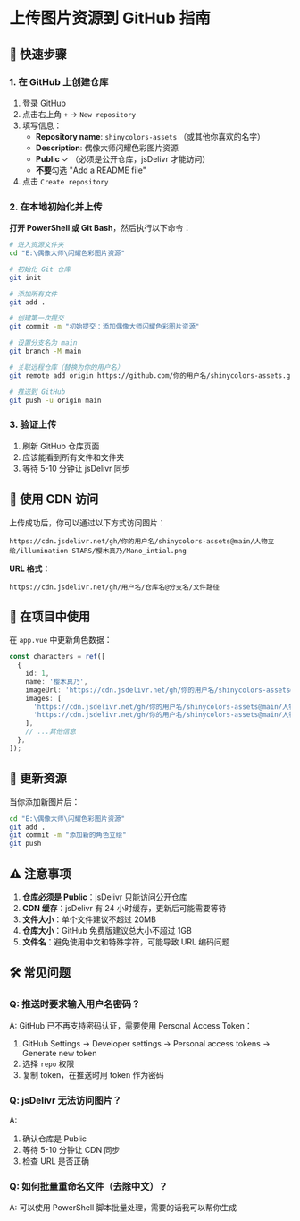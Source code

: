 # 上传图片资源到 GitHub 指南

## 🚀 快速步骤

### 1. 在 GitHub 上创建仓库

1. 登录 [GitHub](https://github.com)
2. 点击右上角 `+` → `New repository`
3. 填写信息：
   - **Repository name**: `shinycolors-assets` （或其他你喜欢的名字）
   - **Description**: 偶像大师闪耀色彩图片资源
   - **Public** ✓ （必须是公开仓库，jsDelivr 才能访问）
   - **不要**勾选 "Add a README file"
4. 点击 `Create repository`

### 2. 在本地初始化并上传

**打开 PowerShell 或 Git Bash**，然后执行以下命令：

```bash
# 进入资源文件夹
cd "E:\偶像大师\闪耀色彩图片资源"

# 初始化 Git 仓库
git init

# 添加所有文件
git add .

# 创建第一次提交
git commit -m "初始提交：添加偶像大师闪耀色彩图片资源"

# 设置分支名为 main
git branch -M main

# 关联远程仓库（替换为你的用户名）
git remote add origin https://github.com/你的用户名/shinycolors-assets.git

# 推送到 GitHub
git push -u origin main
```

### 3. 验证上传

1. 刷新 GitHub 仓库页面
2. 应该能看到所有文件和文件夹
3. 等待 5-10 分钟让 jsDelivr 同步

## 🔗 使用 CDN 访问

上传成功后，你可以通过以下方式访问图片：

```
https://cdn.jsdelivr.net/gh/你的用户名/shinycolors-assets@main/人物立绘/illumination STARS/樱木真乃/Mano_intial.png
```

**URL 格式：**
```
https://cdn.jsdelivr.net/gh/用户名/仓库名@分支名/文件路径
```

## 📝 在项目中使用

在 `app.vue` 中更新角色数据：

```typescript
const characters = ref([
  {
    id: 1,
    name: '樱木真乃',
    imageUrl: 'https://cdn.jsdelivr.net/gh/你的用户名/shinycolors-assets@main/人物立绘/illumination STARS/樱木真乃/Mano_intial.png',
    images: [
      'https://cdn.jsdelivr.net/gh/你的用户名/shinycolors-assets@main/人物立绘/illumination STARS/樱木真乃/Mano_intial.png',
      'https://cdn.jsdelivr.net/gh/你的用户名/shinycolors-assets@main/人物立绘/illumination STARS/樱木真乃/SCMano.png',
    ],
    // ...其他信息
  },
]);
```

## 🔄 更新资源

当你添加新图片后：

```bash
cd "E:\偶像大师\闪耀色彩图片资源"
git add .
git commit -m "添加新的角色立绘"
git push
```

## ⚠️ 注意事项

1. **仓库必须是 Public**：jsDelivr 只能访问公开仓库
2. **CDN 缓存**：jsDelivr 有 24 小时缓存，更新后可能需要等待
3. **文件大小**：单个文件建议不超过 20MB
4. **仓库大小**：GitHub 免费版建议总大小不超过 1GB
5. **文件名**：避免使用中文和特殊字符，可能导致 URL 编码问题

## 🛠️ 常见问题

### Q: 推送时要求输入用户名密码？
A: GitHub 已不再支持密码认证，需要使用 Personal Access Token：
1. GitHub Settings → Developer settings → Personal access tokens → Generate new token
2. 选择 `repo` 权限
3. 复制 token，在推送时用 token 作为密码

### Q: jsDelivr 无法访问图片？
A: 
1. 确认仓库是 Public
2. 等待 5-10 分钟让 CDN 同步
3. 检查 URL 是否正确

### Q: 如何批量重命名文件（去除中文）？
A: 可以使用 PowerShell 脚本批量处理，需要的话我可以帮你生成




